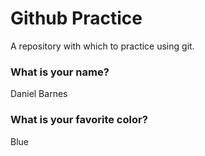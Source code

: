 # Github Practice

A repository with which to practice using git.

### What is your name?

Daniel Barnes


### What is your favorite color?

Blue
